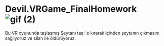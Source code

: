 # Devil.VRGame_FinalHomework![gif (2)](https://user-images.githubusercontent.com/93486345/175837536-56f9bc78-a957-41db-9859-731df130e39e.gif)
Bu VR oyununda taşlaşmış Şeytanı taş ile kırarak içinden şeytanın çıkmasını sağlıyoruz ve silah ile öldürüyoruz.
